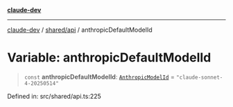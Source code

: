 [**claude-dev**](../../../README.md)

***

[claude-dev](../../../README.md) / [shared/api](../README.md) / anthropicDefaultModelId

# Variable: anthropicDefaultModelId

> `const` **anthropicDefaultModelId**: [`AnthropicModelId`](../type-aliases/AnthropicModelId.md) = `"claude-sonnet-4-20250514"`

Defined in: src/shared/api.ts:225
